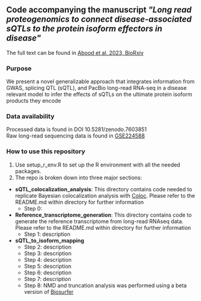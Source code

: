 ## Code accompanying the manuscript *"Long read proteogenomics to connect disease-associated sQTLs to the protein isoform effectors in disease"* 

The full text can be found in [Abood et al. 2023, BioRxiv](https://www.biorxiv.org/) 

### Purpose 

We present a novel generalizable approach that integrates information from GWAS, splicing QTL (sQTL), and PacBio long-read RNA-seq in a disease relevant model to infer the effects of sQTLs on the ultimate protein isoform products they encode

### Data availability 
Processed data is found in DOI 10.5281/zenodo.7603851 <br>
Raw long-read sequencing data is found in [GSE224588](https://www.ncbi.nlm.nih.gov/geo/query/acc.cgi?acc=GSE224588)

### How to use this repository

1. Use setup_r_env.R to set up the R environment with all the needed packages. 
2. The repo is broken down into three major sections: 
  - **sQTL_colocalization_analysis**: This directory contains code needed to replicate Bayesian colocalization analysis with [Coloc](https://journals.plos.org/plosgenetics/article?id=10.1371/journal.pgen.1004383). Please refer to the README.md within directory for further information
    - Step 0:
  - **Reference_transcriptome_generation**: This directory contains code to generate the reference transcriptome from long-read RNAseq data. Please refer to the README.md within directory for further information
    - Step 1: description
  - **sQTL_to_isoform_mapping**
    - Step 2: description
    - Step 3: description
    - Step 4: description
    - Step 5: description
    - Step 6: description
    - Step 7: description
    - Step 8: NMD and truncation analysis was performed using a beta version of [Biosurfer](https://github.com/sheynkman-lab/Biosurfer_BMD_analysis) 
